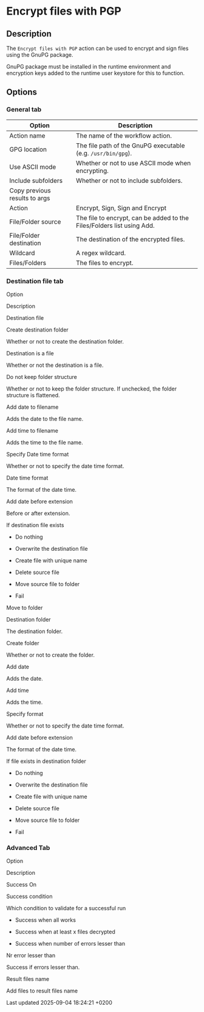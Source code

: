 <div id="header">

# Encrypt files with PGP

</div>

<div id="content">

<div class="sect1">

## Description

<div class="sectionbody">

<div class="paragraph">

The `Encrypt files with PGP` action can be used to encrypt and sign files using the GnuPG package.

</div>

<div class="paragraph">

GnuPG package must be installed in the runtime environment and encryption keys added to the runtime user keystore for this to function.

</div>

</div>

</div>

<div class="sect1">

## Options

<div class="sectionbody">

<div class="sect2">

### General tab

| Option                        | Description                                                            |
| ----------------------------- | ---------------------------------------------------------------------- |
| Action name                   | The name of the workflow action.                                       |
| GPG location                  | The file path of the GnuPG executable (e.g. `/usr/bin/gpg`).           |
| Use ASCII mode                | Whether or not to use ASCII mode when encrypting.                      |
| Include subfolders            | Whether or not to include subfolders.                                  |
| Copy previous results to args |                                                                        |
| Action                        | Encrypt, Sign, Sign and Encrypt                                        |
| File/Folder source            | The file to encrypt, can be added to the Files/Folders list using Add. |
| File/Folder destination       | The destination of the encrypted files.                                |
| Wildcard                      | A regex wildcard.                                                      |
| Files/Folders                 | The files to encrypt.                                                  |

</div>

<div class="sect2">

### Destination file tab

Option

</div>

</div>

</div>

</div>

Description

Destination file

Create destination folder

Whether or not to create the destination folder.

Destination is a file

Whether or not the destination is a file.

Do not keep folder structure

Whether or not to keep the folder structure. If unchecked, the folder structure is flattened.

Add date to filename

Adds the date to the file name.

Add time to filename

Adds the time to the file name.

Specify Date time format

Whether or not to specify the date time format.

Date time format

The format of the date time.

Add date before extension

Before or after extension.

If destination file exists

<div class="content">

<div class="ulist">

  - Do nothing

  - Overwrite the destination file

  - Create file with unique name

  - Delete source file

  - Move source file to folder

  - Fail

</div>

</div>

Move to folder

Destination folder

The destination folder.

Create folder

Whether or not to create the folder.

Add date

Adds the date.

Add time

Adds the time.

Specify format

Whether or not to specify the date time format.

Add date before extension

The format of the date time.

If file exists in destination folder

<div class="content">

<div class="ulist">

  - Do nothing

  - Overwrite the destination file

  - Create file with unique name

  - Delete source file

  - Move source file to folder

  - Fail

</div>

</div>

<div class="sect2">

### Advanced Tab

Option

</div>

Description

Success On

Success condition

<div class="content">

<div class="paragraph">

Which condition to validate for a successful run

</div>

<div class="ulist">

  - Success when all works

  - Success when at least x files decrypted

  - Success when number of errors lesser than

</div>

</div>

Nr error lesser than

Success if errors lesser than.

Result files name

Add files to result files name

<div id="footer">

<div id="footer-text">

Last updated 2025-09-04 18:24:21 +0200

</div>

</div>
